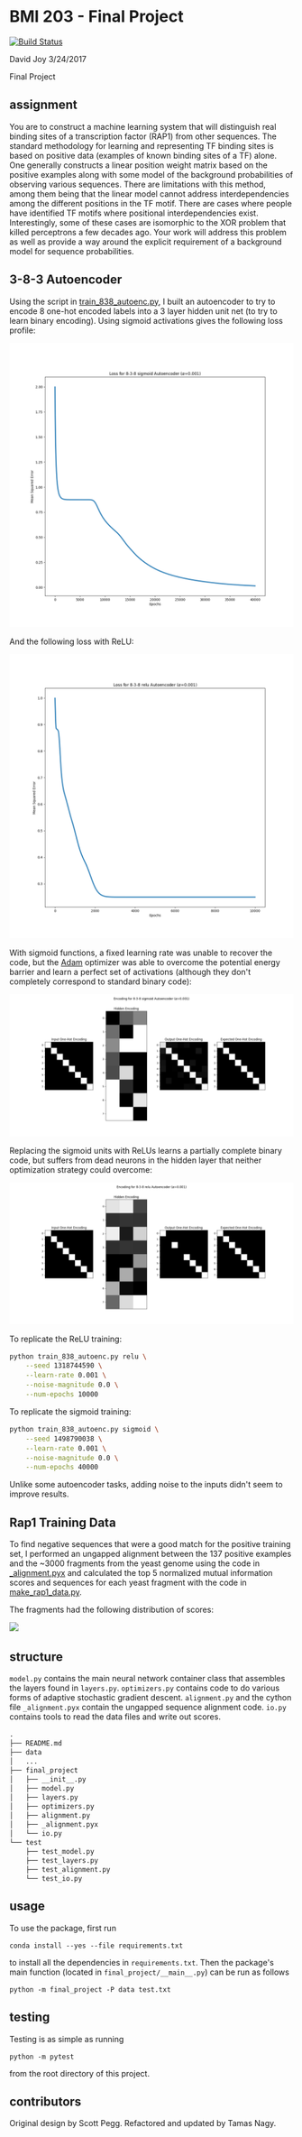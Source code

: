 # BMI 203 - Final Project

[![Build
Status](https://travis-ci.org/david-joy/bmi203-final.svg?branch=master)](https://travis-ci.org/david-joy/bmi203-final)

David Joy 3/24/2017<br/>

Final Project

## assignment

You are to construct a machine learning system that will distinguish real binding sites of a transcription factor (RAP1) from other sequences. The standard methodology for learning and representing TF binding sites is based on positive data (examples of known binding sites of a TF) alone. One generally constructs a linear position weight matrix based on the positive examples along with some model of the background probabilities of observing various sequences. There are limitations with this method, among them being that the linear model cannot address interdependencies among the different positions in the TF motif. There are cases where people have identified TF motifs where positional interdependencies exist. Interestingly, some of these cases are isomorphic to the XOR problem that killed perceptrons a few decades ago. Your work will address this problem as well as provide a way around the explicit requirement of a background model for sequence probabilities.

## 3-8-3 Autoencoder

Using the script in [train_838_autoenc.py](https://github.com/david-joy/bmi203-final/blob/master/train_838_autoenc.py), I built an autoencoder to try to encode 8 one-hot encoded labels into a 3 layer hidden unit net (to try to learn binary encoding). Using sigmoid activations gives the following loss profile:

<img src="plots/autoencoder_838_sigmoid_loss.png"><br />

And the following loss with ReLU:

<img src="plots/autoencoder_838_relu_loss.png"><br />

With sigmoid functions, a fixed learning rate was unable to recover the code, but the [Adam](https://github.com/david-joy/bmi203-final/blob/master/final_project/optimizers.py#L48) optimizer was able to overcome the potential energy barrier and learn a perfect set of activations (although they don't completely correspond to standard binary code):

<img src="plots/autoencoder_838_sigmoid_code.png"><br />

Replacing the sigmoid units with ReLUs learns a partially complete binary code, but suffers from dead neurons in the hidden layer that neither optimization strategy could overcome:

<img src="plots/autoencoder_838_relu_code.png"><br />

To replicate the ReLU training:<br />

```bash
python train_838_autoenc.py relu \
    --seed 1318744590 \
    --learn-rate 0.001 \
    --noise-magnitude 0.0 \
    --num-epochs 10000
```

To replicate the sigmoid training:

```bash
python train_838_autoenc.py sigmoid \
    --seed 1498790038 \
    --learn-rate 0.001 \
    --noise-magnitude 0.0 \
    --num-epochs 40000
```

Unlike some autoencoder tasks, adding noise to the inputs didn't seem to improve results.

## Rap1 Training Data

To find negative sequences that were a good match for the positive training set, I performed an ungapped alignment between the 137 positive examples and the ~3000 fragments from the yeast genome using the code in [_alignment.pyx](https://github.com/david-joy/bmi203-final/blob/master/final_project/_alignment.pyx) and calculated the top 5 normalized mutual information scores and sequences for each yeast fragment with the code in [make_rap1_data.py](https://github.com/david-joy/bmi203-final/blob/master/make_rap1_data.py).

The fragments had the following distribution of scores:

<img src="plots/neg_example_dist.png"><br />

## structure

`model.py` contains the main neural network container class that assembles the layers found in `layers.py`. `optimizers.py` contains code to do various forms of adaptive stochastic gradient descent. `alignment.py` and the cython file `_alignment.pyx` contain the ungapped sequence alignment code. `io.py` contains tools to read the data files and write out scores. 

```
.
├── README.md
├── data
│   ...
├── final_project
│   ├── __init__.py
│   ├── model.py
│   ├── layers.py
│   ├── optimizers.py
│   ├── alignment.py
│   ├── _alignment.pyx
│   └── io.py
└── test
    ├── test_model.py
    ├── test_layers.py
    ├── test_alignment.py
    └── test_io.py
```

## usage

To use the package, first run

```
conda install --yes --file requirements.txt
```

to install all the dependencies in `requirements.txt`. Then the package's
main function (located in `final_project/__main__.py`) can be run as
follows

```
python -m final_project -P data test.txt
```

## testing

Testing is as simple as running

```
python -m pytest
```

from the root directory of this project.


## contributors

Original design by Scott Pegg. Refactored and updated by Tamas Nagy.
